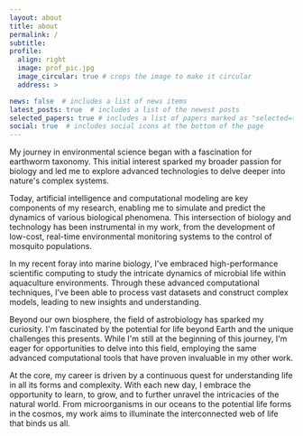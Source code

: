 ```yaml
---
layout: about
title: about
permalink: /
subtitle: 
profile:
  align: right
  image: prof_pic.jpg
  image_circular: true # crops the image to make it circular
  address: >

news: false  # includes a list of news items
latest_posts: true  # includes a list of the newest posts
selected_papers: true # includes a list of papers marked as "selected={true}"
social: true  # includes social icons at the bottom of the page
---
```


My journey in environmental science began with a fascination for earthworm taxonomy. This initial interest sparked my broader passion for biology and led me to explore advanced technologies to delve deeper into nature's complex systems.

Today, artificial intelligence and computational modeling are key components of my research, enabling me to simulate and predict the dynamics of various biological phenomena. This intersection of biology and technology has been instrumental in my work, from the development of low-cost, real-time environmental monitoring systems to the control of mosquito populations.

In my recent foray into marine biology, I've embraced high-performance scientific computing to study the intricate dynamics of microbial life within aquaculture environments. Through these advanced computational techniques, I've been able to process vast datasets and construct complex models, leading to new insights and understanding.

Beyond our own biosphere, the field of astrobiology has sparked my curiosity. I'm fascinated by the potential for life beyond Earth and the unique challenges this presents. While I'm still at the beginning of this journey, I'm eager for opportunities to delve into this field, employing the same advanced computational tools that have proven invaluable in my other work.

At the core, my career is driven by a continuous quest for understanding life in all its forms and complexity. With each new day, I embrace the opportunity to learn, to grow, and to further unravel the intricacies of the natural world. From microorganisms in our oceans to the potential life forms in the cosmos, my work aims to illuminate the interconnected web of life that binds us all.

<!-- Write your biography here. Tell the world about yourself. Link to your favorite [subreddit](http://reddit.com). You can put a picture in, too. The code is already in, just name your picture `prof_pic.jpg` and put it in the `img/` folder.

Put your address / P.O. box / other info right below your picture. You can also disable any of these elements by editing `profile` property of the YAML header of your `_pages/about.md`. Edit `_bibliography/papers.bib` and Jekyll will render your [publications page](/al-folio/publications/) automatically.

Link to your social media connections, too. This theme is set up to use [Font Awesome icons](http://fortawesome.github.io/Font-Awesome/) and [Academicons](https://jpswalsh.github.io/academicons/), like the ones below. Add your Facebook, Twitter, LinkedIn, Google Scholar, or just disable all of them. -->

